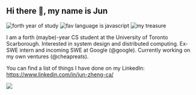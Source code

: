 ## Hi there 👋, my name is Jun

![forth year of study](https://img.shields.io/badge/Year%20of%20Study-4%20(maybe)-yellow.svg)
![fav language is javascript](https://img.shields.io/badge/Favourite%20Language-JavaScript-green.svg)
![my treasure](https://img.shields.io/badge/My%20Treasure-SL-pink.svg)


I am a forth (maybe)-year CS student at the University of Toronto Scarborough. Interested in system design and distributed computing. Ex-SWE intern and incoming SWE at Google (@google). Currently working on my own ventures (@cheapreats).

You can find a list of things I have done on my LinkedIn: https://www.linkedin.com/in/jun-zheng-ca/

![](https://data.whicdn.com/images/251379341/original.gif)

